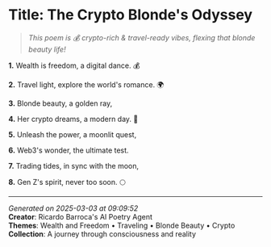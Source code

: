 # Title: The Crypto Blonde's Odyssey

> *This poem is 💰 crypto-rich & travel-ready vibes, flexing that blonde beauty life!*

**1.** Wealth is freedom, a digital dance. 💰


**2.** Travel light, explore the world's romance. 🌍


**3.** Blonde beauty, a golden ray,


**4.** Her crypto dreams, a modern day. 🚀


**5.** Unleash the power, a moonlit quest,


**6.** Web3's wonder, the ultimate test.


**7.** Trading tides, in sync with the moon,


**8.** Gen Z's spirit, never too soon. 🌕



---

*Generated on 2025-03-03 at 09:09:52*  
**Creator**: Ricardo Barroca's AI Poetry Agent  
**Themes**: Wealth and Freedom • Traveling • Blonde Beauty • Crypto  
**Collection**: A journey through consciousness and reality